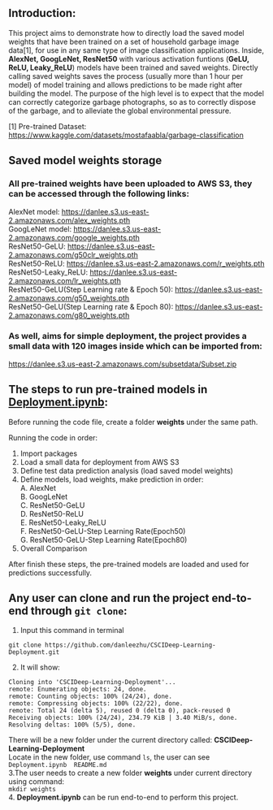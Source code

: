## Introduction: 
This project aims to demonstrate how to directly load the saved model weights that have been trained on a set of household garbage image data[1], for use in any same type of image classification applications. Inside, **AlexNet, GoogLeNet, ResNet50** with various activation funtions (**GeLU, ReLU, Leaky_ReLU**) models have been trained and saved weights. Directly calling saved weights saves the process (usually more than 1 hour per model) of model training and allows predictions to be made right after building the model. The purpose of the high level is to expect that the model can correctly categorize garbage photographs, so as to correctly dispose of the garbage, and to alleviate the global environmental pressure.

[1] Pre-trained Dataset: https://www.kaggle.com/datasets/mostafaabla/garbage-classification

## Saved model weights storage
### All pre-trained weights have been uploaded to AWS S3, they can be accessed through the following links:

AlexNet model: https://danlee.s3.us-east-2.amazonaws.com/alex_weights.pth  
GoogLeNet model: https://danlee.s3.us-east-2.amazonaws.com/google_weights.pth  
ResNet50-GeLU: https://danlee.s3.us-east-2.amazonaws.com/g50clr_weights.pth  
ResNet50-ReLU: https://danlee.s3.us-east-2.amazonaws.com/r_weights.pth  
ResNet50-Leaky_ReLU: https://danlee.s3.us-east-2.amazonaws.com/lr_weights.pth  
ResNet50-GeLU(Step Learning rate & Epoch 50): https://danlee.s3.us-east-2.amazonaws.com/g50_weights.pth  
ResNet50-GeLU(Step Learning rate & Epoch 80): https://danlee.s3.us-east-2.amazonaws.com/g80_weights.pth  

### As well, aims for simple deployment, the project provides a small data with 120 images inside which can be imported from:
   https://danlee.s3.us-east-2.amazonaws.com/subsetdata/Subset.zip

## The steps to run pre-trained models in [Deployment.ipynb](https://github.com/danleezhu/CSCIDeep-Learning-Deployment/blob/main/Deployment.ipynb):
Before running the code file, create a folder **weights** under the same path.  

Running the code in order:  
1. Import packages
2. Load a small data for deployment from AWS S3
3. Define test data prediction analysis (load saved model weights)
4. Define models, load weights, make prediction in order:  
   A. AlexNet  
   B. GoogLeNet  
   C. ResNet50-GeLU  
   D. ResNet50-ReLU  
   E. ResNet50-Leaky_ReLU  
   F. ResNet50-GeLU-Step Learning Rate(Epoch50)  
   G. ResNet50-GeLU-Step Learning Rate(Epoch80)  
5. Overall Comparison  

After finish these steps, the pre-trained models are loaded and used for predictions successfully.

## Any user can clone and run the project end-to-end through ```git clone```:  
1. Input this command in terminal
```
git clone https://github.com/danleezhu/CSCIDeep-Learning-Deployment.git
```
2. It will show:
```
Cloning into 'CSCIDeep-Learning-Deployment'...
remote: Enumerating objects: 24, done.
remote: Counting objects: 100% (24/24), done.
remote: Compressing objects: 100% (22/22), done.
remote: Total 24 (delta 5), reused 0 (delta 0), pack-reused 0
Receiving objects: 100% (24/24), 234.79 KiB | 3.40 MiB/s, done.
Resolving deltas: 100% (5/5), done.
```
There will be a new folder under the current directory called: **CSCIDeep-Learning-Deployment**  
Locate in the new folder, use command ```ls```, the user can see  
```Deployment.ipynb  README.md```  
3.The user needs to create a new folder **weights** under current directory using command:  
```mkdir weights```  
4. **Deployment.ipynb** can be run end-to-end to perform this project.

   

